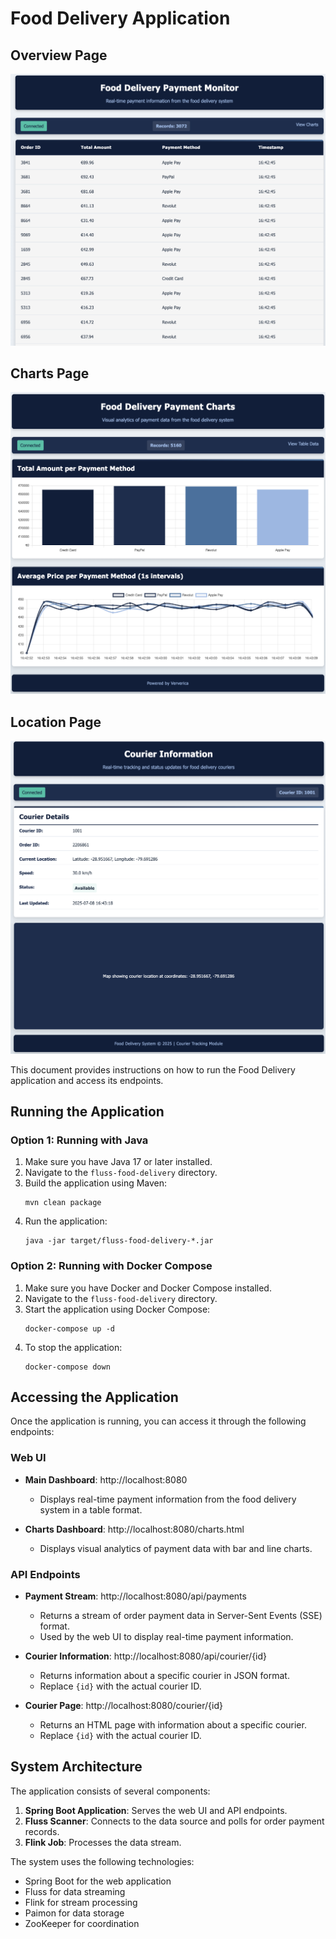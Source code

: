 # Food Delivery Application

## Overview Page
<p align="center">
    <img src="assets/overview.png">
</p>


## Charts Page
<p align="center">
    <img src="assets/charts.png">
</p>

## Location Page
<p align="center">
    <img src="assets/location.png">
</p>

This document provides instructions on how to run the Food Delivery application and access its endpoints.

## Running the Application

### Option 1: Running with Java

1. Make sure you have Java 17 or later installed.
2. Navigate to the `fluss-food-delivery` directory.
3. Build the application using Maven:
   ```
   mvn clean package
   ```
4. Run the application:
   ```
   java -jar target/fluss-food-delivery-*.jar
   ```

### Option 2: Running with Docker Compose

1. Make sure you have Docker and Docker Compose installed.
2. Navigate to the `fluss-food-delivery` directory.
3. Start the application using Docker Compose:
   ```
   docker-compose up -d
   ```
4. To stop the application:
   ```
   docker-compose down
   ```

## Accessing the Application

Once the application is running, you can access it through the following endpoints:

### Web UI

- **Main Dashboard**: http://localhost:8080
  - Displays real-time payment information from the food delivery system in a table format.

- **Charts Dashboard**: http://localhost:8080/charts.html
  - Displays visual analytics of payment data with bar and line charts.

### API Endpoints

- **Payment Stream**: http://localhost:8080/api/payments
  - Returns a stream of order payment data in Server-Sent Events (SSE) format.
  - Used by the web UI to display real-time payment information.

- **Courier Information**: http://localhost:8080/api/courier/{id}
  - Returns information about a specific courier in JSON format.
  - Replace `{id}` with the actual courier ID.

- **Courier Page**: http://localhost:8080/courier/{id}
  - Returns an HTML page with information about a specific courier.
  - Replace `{id}` with the actual courier ID.

## System Architecture

The application consists of several components:

1. **Spring Boot Application**: Serves the web UI and API endpoints.
2. **Fluss Scanner**: Connects to the data source and polls for order payment records.
3. **Flink Job**: Processes the data stream.

The system uses the following technologies:
- Spring Boot for the web application
- Fluss for data streaming
- Flink for stream processing
- Paimon for data storage
- ZooKeeper for coordination